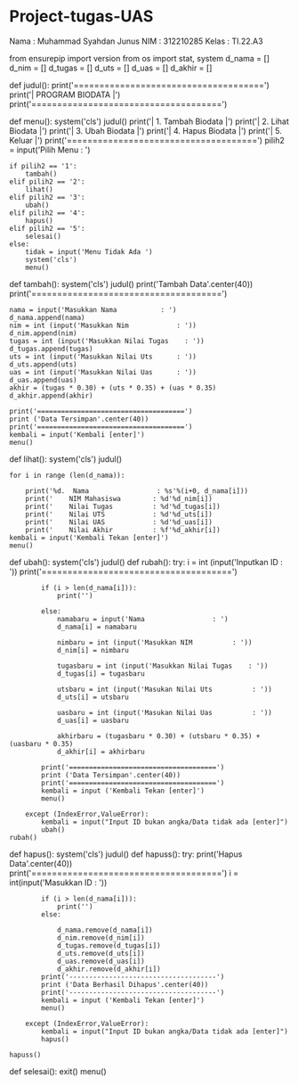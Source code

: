 # Project-tugas-UAS

Nama : Muhammad Syahdan Junus
NIM  : 312210285
Kelas : TI.22.A3

from ensurepip import version
from os import stat, system
d_nama = []
d_nim = []
d_tugas = []
d_uts = []
d_uas =  []
d_akhir = []

def judul():
    print('=====================================')
    print('|          PROGRAM BIODATA          |')
    print('=====================================')

def menu():
    system('cls')
    judul()
    print('| 1. Tambah Biodata                 |')
    print('| 2. Lihat Biodata                  |')
    print('| 3. Ubah Biodata                   |')
    print('| 4. Hapus Biodata                  |')
    print('| 5. Keluar                         |')
    print('=====================================')
    pilih2 = input('Pilih Menu : ')

    if pilih2 == '1':
        tambah()
    elif pilih2 == '2':
        lihat()
    elif pilih2 == '3':
        ubah()  
    elif pilih2 == '4':
        hapus()
    elif pilih2 == '5':
        selesai()
    else:
        tidak = input('Menu Tidak Ada ')
        system('cls')
        menu()
def tambah():
    system('cls')
    judul()
    print('Tambah Data'.center(40))
    print('=====================================')

    nama = input('Masukkan Nama           : ')
    d_nama.append(nama)
    nim = int (input('Masukkan Nim            : '))
    d_nim.append(nim)
    tugas = int (input('Masukkan Nilai Tugas    : '))
    d_tugas.append(tugas)
    uts = int (input('Masukkan Nilai Uts      : '))
    d_uts.append(uts)
    uas = int (input('Masukkan Nilai Uas      : '))
    d_uas.append(uas)
    akhir = (tugas * 0.30) + (uts * 0.35) + (uas * 0.35)
    d_akhir.append(akhir)
    
    print('=====================================')
    print ('Data Tersimpan'.center(40))
    print('=====================================')
    kembali = input('Kembali [enter]')
    menu()
def lihat():
    system('cls')
    judul()
        
    for i in range (len(d_nama)):

        print('%d.  Nama                 : %s'%(i+0, d_nama[i]))
        print('    NIM Mahasiswa        : %d'%d_nim[i])
        print('    Nilai Tugas          : %d'%d_tugas[i])
        print('    Nilai UTS            : %d'%d_uts[i])
        print('    Nilai UAS            : %d'%d_uas[i])
        print('    Nilai Akhir          : %f'%d_akhir[i])
    kembali = input('Kembali Tekan [enter]')
    menu()
def ubah():
    system('cls')
    judul()
    def rubah():
        try:
            i = int (input('Inputkan ID : '))
            print('=====================================')
            
            if (i > len(d_nama[i])):
                print('')
            
            else:   
                namabaru = input('Nama                 : ')
                d_nama[i] = namabaru

                nimbaru = int (input('Masukkan NIM          : '))
                d_nim[i] = nimbaru

                tugasbaru = int (input('Masukkan Nilai Tugas    : '))
                d_tugas[i] = tugasbaru

                utsbaru = int (input('Masukan Nilai Uts          : '))
                d_uts[i] = utsbaru

                uasbaru = int (input('Masukan Nilai Uas          : '))
                d_uas[i] = uasbaru
                
                akhirbaru = (tugasbaru * 0.30) + (utsbaru * 0.35) + (uasbaru * 0.35)
                d_akhir[i] = akhirbaru

            print('=====================================')
            print ('Data Tersimpan'.center(40))
            print('=====================================')
            kembali = input ('Kembali Tekan [enter]')
            menu()  

        except (IndexError,ValueError):
            kembali = input("Input ID bukan angka/Data tidak ada [enter]") 
            ubah()
    rubah()
def hapus():
    system('cls')
    judul()
    def hapuss():
        try:
            print('Hapus Data'.center(40))
            print('=====================================')
            i = int(input('Masukkan ID : '))
            
            if (i > len(d_nama[i])):
                print('')
            else:

                d_nama.remove(d_nama[i])
                d_nim.remove(d_nim[i])
                d_tugas.remove(d_tugas[i])
                d_uts.remove(d_uts[i])
                d_uas.remove(d_uas[i])
                d_akhir.remove(d_akhir[i])
            print('-------------------------------------')
            print ('Data Berhasil Dihapus'.center(40))
            print('-------------------------------------')
            kembali = input ('Kembali Tekan [enter]')
            menu()

        except (IndexError,ValueError):
            kembali = input("Input ID bukan angka/Data tidak ada [enter]") 
            hapus()

    hapuss()
def selesai():
    exit()
menu()
